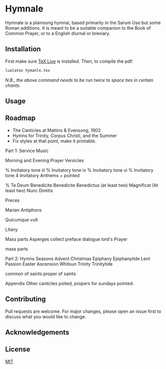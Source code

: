 # Hymnale

Hymnale is a plainsong hymnal, based primarily in the Sarum Use but some Roman additions. It is meant to be a suitable companion to the Book of Common Prayer, or to a English diurnal or breviary.

## Installation

First make sure [TeX Live](https://www.tug.org/texlive/) is installed. Then, to compile the pdf:

```bash
lualatex hymanle.tex
```
_N.B., the above command needs to be run twice to space ties in certain chants._

## Usage


## Roadmap
* The Canticles at Mattins & Evensong, 1902
* Hymns for Trinity, Corpus Christi, and the Summer
* Fix styles at that point, make it printable.

Part 1: Service Music

Morning and Evening Prayer
Versicles

% Invitatory tone iii
% Invitatory tone iv
% Invitatory tone vi
% Invitatory tone 4
Invitatory Anthems + pointed

% Te Deum
Benedicite
Benedicite
Benedictus (at least two)
Magnificat (At least two)
Nunc Dimitis

Preces

Marian Antiphons
 
Quicumque vult

Litany

Mass parts
Asperges
collect
preface dialogue
lord's Prayer

mass parts


Part 2: Hymns
Seasons
Advent
Christmas
Epiphany
Epiphanytide
Lent
Passion
Easter
Ascension
Whitsun
Trinity
Trinitytide

common of saints
proper of saints

Appendix
Other canticles poited,
propers for sundays pointed.


## Contributing
Pull requests are welcome. For major changes, please open an issue first to discuss what you would like to change.

## Acknowledgements

## License
[MIT](https://choosealicense.com/licenses/mit/)